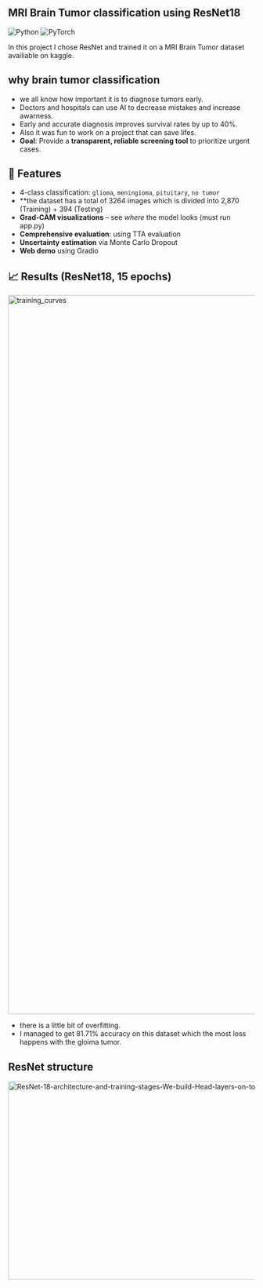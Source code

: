 ## MRI Brain Tumor classification using ResNet18

![Python](https://img.shields.io/badge/Python-3.8%2B-blue)
![PyTorch](https://img.shields.io/badge/PyTorch-2.0%2B-red)

In this project I chose ResNet and trained it on a MRI Brain Tumor dataset availiable on kaggle.

## why brain tumor classification
- we all know how important it is to diagnose tumors early.
- Doctors and hospitals can use AI to decrease mistakes and increase awarness.
- Early and accurate diagnosis improves survival rates by up to 40%.
- Also it was fun to work on a project that can save lifes.
- **Goal**: Provide a **transparent, reliable screening tool** to prioritize urgent cases.

## 📌  Features
-  4-class classification: `glioma`, `meningioma`, `pituitary`, `no tumor`
-  **the dataset has a total of 3264 images which is divided into 2,870 (Training) + 394 (Testing)
-  **Grad-CAM visualizations** – see *where* the model looks (must run app.py)
-  **Comprehensive evaluation**: using TTA evaluation
-  **Uncertainty estimation** via Monte Carlo Dropout
-  **Web demo** using Gradio

## 📈 Results (ResNet18, 15 epochs)
<img width="4470" height="1466" alt="training_curves" src="https://github.com/user-attachments/assets/5d56f7c7-ea90-4565-89b9-d71ab610ad6e" />

- there is a little bit of overfitting.
- I managed to get 81.71% accuracy on this dataset which the most loss happens with the gloima tumor.

  
## ResNet structure
<img width="850" height="404" alt="ResNet-18-architecture-and-training-stages-We-build-Head-layers-on-top-of-the-ResNet-18" src="https://github.com/user-attachments/assets/74b8d47c-2824-4bb9-8801-64b21cfbd586" />


